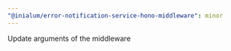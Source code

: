 ```yaml
---
"@inialum/error-notification-service-hono-middleware": minor
---
```


Update arguments of the middleware
